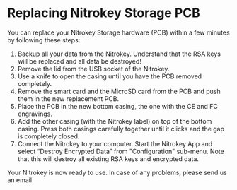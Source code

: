 # Replacing Nitrokey Storage PCB

You can replace your Nitrokey Storage hardware (PCB) within a few minutes by following these steps:

1. Backup all your data from the Nitrokey. Understand that the RSA keys will be replaced and all data be destroyed!
2. Remove the lid from the USB socket of the Nitrokey.
3. Use a knife to open the casing until you have the PCB removed completely.
4. Remove the smart card and the MicroSD card from the PCB and push them in the new replacement PCB.
5. Place the PCB in the new bottom casing, the one with the CE and FC engravings.
6. Add the other casing (with the Nitrokey label) on top of the bottom casing. Press both casings carefully together until it clicks and the gap is completely closed.
7. Connect the Nitrokey to your computer. Start the Nitrokey App and select “Destroy Encrypted Data” from "Configuration" sub-menu. Note that this will destroy all existing RSA keys and encrypted data.

Your Nitrokey is now ready to use. In case of any problems, please send us an email.
